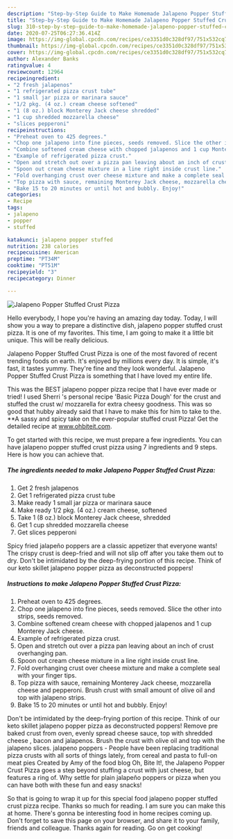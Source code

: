 ```yaml
---
description: "Step-by-Step Guide to Make Homemade Jalapeno Popper Stuffed Crust Pizza"
title: "Step-by-Step Guide to Make Homemade Jalapeno Popper Stuffed Crust Pizza"
slug: 310-step-by-step-guide-to-make-homemade-jalapeno-popper-stuffed-crust-pizza
date: 2020-07-25T06:27:36.414Z
image: https://img-global.cpcdn.com/recipes/ce3351d0c328df97/751x532cq70/jalapeno-popper-stuffed-crust-pizza-recipe-main-photo.jpg
thumbnail: https://img-global.cpcdn.com/recipes/ce3351d0c328df97/751x532cq70/jalapeno-popper-stuffed-crust-pizza-recipe-main-photo.jpg
cover: https://img-global.cpcdn.com/recipes/ce3351d0c328df97/751x532cq70/jalapeno-popper-stuffed-crust-pizza-recipe-main-photo.jpg
author: Alexander Banks
ratingvalue: 4
reviewcount: 12964
recipeingredient:
- "2 fresh jalapenos"
- "1 refrigerated pizza crust tube"
- "1 small jar pizza or marinara sauce"
- "1/2 pkg. (4 oz.) cream cheese softened"
- "1 (8 oz.) block Monterey Jack cheese shredded"
- "1 cup shredded mozzarella cheese"
- "slices pepperoni"
recipeinstructions:
- "Preheat oven to 425 degrees."
- "Chop one jalapeno into fine pieces, seeds removed. Slice the other into strips, seeds removed."
- "Combine softened cream cheese with chopped jalapenos and 1 cup Monterey Jack cheese."
- "Example of refrigerated pizza crust."
- "Open and stretch out over a pizza pan leaving about an inch of crust overhanging pan."
- "Spoon out cream cheese mixture in a line right inside crust line."
- "Fold overhanging crust over cheese mixture and make a complete seal with your finger tips."
- "Top pizza with sauce, remaining Monterey Jack cheese, mozzarella cheese and pepperoni. Brush crust with small amount of olive oil and top with jalapeno strips."
- "Bake 15 to 20 minutes or until hot and bubbly. Enjoy!"
categories:
- Recipe
tags:
- jalapeno
- popper
- stuffed

katakunci: jalapeno popper stuffed 
nutrition: 238 calories
recipecuisine: American
preptime: "PT34M"
cooktime: "PT51M"
recipeyield: "3"
recipecategory: Dinner

---
```



![Jalapeno Popper Stuffed Crust Pizza](https://img-global.cpcdn.com/recipes/ce3351d0c328df97/751x532cq70/jalapeno-popper-stuffed-crust-pizza-recipe-main-photo.jpg)

Hello everybody, I hope you're having an amazing day today. Today, I will show you a way to prepare a distinctive dish, jalapeno popper stuffed crust pizza. It is one of my favorites. This time, I am going to make it a little bit unique. This will be really delicious.

Jalapeno Popper Stuffed Crust Pizza is one of the most favored of recent trending foods on earth. It's enjoyed by millions every day. It is simple, it's fast, it tastes yummy. They're fine and they look wonderful. Jalapeno Popper Stuffed Crust Pizza is something that I have loved my entire life.

This was the BEST jalapeno popper pizza recipe that I have ever made or tried! I used Sherri &#39;s personal recipe &#39;Basic Pizza Dough&#39; for the crust and stuffed the crust w/ mozzarella for extra cheesy goodness. This was so good that hubby already said that I have to make this for him to take to the. **A sassy and spicy take on the ever-popular stuffed crust Pizza! Get the detailed recipe at www.ohbiteit.com.


To get started with this recipe, we must prepare a few ingredients. You can have jalapeno popper stuffed crust pizza using 7 ingredients and 9 steps. Here is how you can achieve that.

<!--inarticleads1-->

##### The ingredients needed to make Jalapeno Popper Stuffed Crust Pizza:

1. Get 2 fresh jalapenos
1. Get 1 refrigerated pizza crust tube
1. Make ready 1 small jar pizza or marinara sauce
1. Make ready 1/2 pkg. (4 oz.) cream cheese, softened
1. Take 1 (8 oz.) block Monterey Jack cheese, shredded
1. Get 1 cup shredded mozzarella cheese
1. Get slices pepperoni


Spicy fried jalapeño poppers are a classic appetizer that everyone wants! The crispy crust is deep-fried and will not slip off after you take them out to dry. Don&#39;t be intimidated by the deep-frying portion of this recipe. Think of our keto skillet jalapeno popper pizza as deconstructed poppers! 

<!--inarticleads2-->

##### Instructions to make Jalapeno Popper Stuffed Crust Pizza:

1. Preheat oven to 425 degrees.
1. Chop one jalapeno into fine pieces, seeds removed. Slice the other into strips, seeds removed.
1. Combine softened cream cheese with chopped jalapenos and 1 cup Monterey Jack cheese.
1. Example of refrigerated pizza crust.
1. Open and stretch out over a pizza pan leaving about an inch of crust overhanging pan.
1. Spoon out cream cheese mixture in a line right inside crust line.
1. Fold overhanging crust over cheese mixture and make a complete seal with your finger tips.
1. Top pizza with sauce, remaining Monterey Jack cheese, mozzarella cheese and pepperoni. Brush crust with small amount of olive oil and top with jalapeno strips.
1. Bake 15 to 20 minutes or until hot and bubbly. Enjoy!


Don&#39;t be intimidated by the deep-frying portion of this recipe. Think of our keto skillet jalapeno popper pizza as deconstructed poppers! Remove pre baked crust from oven, evenly spread cheese sauce, top with shredded cheese , bacon and jalapenos. Brush the crust with olive oil and top with the jalapeno slices. jalapeno poppers - People have been replacing traditional pizza crusts with all sorts of things lately, from cereal and pasta to full-on meat pies Created by Amy of the food blog Oh, Bite It!, the Jalapeno Popper Crust Pizza goes a step beyond stuffing a crust with just cheese, but features a ring of. Why settle for plain jalapeño poppers or pizza when you can have both with these fun and easy snacks! 

So that is going to wrap it up for this special food jalapeno popper stuffed crust pizza recipe. Thanks so much for reading. I am sure you can make this at home. There's gonna be interesting food in home recipes coming up. Don't forget to save this page on your browser, and share it to your family, friends and colleague. Thanks again for reading. Go on get cooking!
